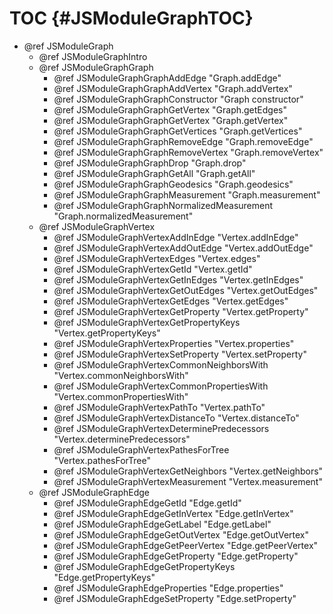 TOC {#JSModuleGraphTOC}
=======================

- @ref JSModuleGraph
   - @ref JSModuleGraphIntro
   - @ref JSModuleGraphGraph
       - @ref JSModuleGraphGraphAddEdge "Graph.addEdge"
       - @ref JSModuleGraphGraphAddVertex "Graph.addVertex"
       - @ref JSModuleGraphGraphConstructor "Graph constructor"
       - @ref JSModuleGraphGraphGetVertex "Graph.getEdges"
       - @ref JSModuleGraphGraphGetVertex "Graph.getVertex"
       - @ref JSModuleGraphGraphGetVertices "Graph.getVertices"
       - @ref JSModuleGraphGraphRemoveEdge "Graph.removeEdge"
       - @ref JSModuleGraphGraphRemoveVertex "Graph.removeVertex"
       - @ref JSModuleGraphGraphDrop "Graph.drop"
       - @ref JSModuleGraphGraphGetAll "Graph.getAll"
       - @ref JSModuleGraphGraphGeodesics "Graph.geodesics"
       - @ref JSModuleGraphGraphMeasurement "Graph.measurement"
       - @ref JSModuleGraphGraphNormalizedMeasurement "Graph.normalizedMeasurement"
   - @ref JSModuleGraphVertex
       - @ref JSModuleGraphVertexAddInEdge "Vertex.addInEdge"
       - @ref JSModuleGraphVertexAddOutEdge "Vertex.addOutEdge"
       - @ref JSModuleGraphVertexEdges "Vertex.edges"
       - @ref JSModuleGraphVertexGetId "Vertex.getId"
       - @ref JSModuleGraphVertexGetInEdges "Vertex.getInEdges"
       - @ref JSModuleGraphVertexGetOutEdges "Vertex.getOutEdges"
       - @ref JSModuleGraphVertexGetEdges "Vertex.getEdges"
       - @ref JSModuleGraphVertexGetProperty "Vertex.getProperty"
       - @ref JSModuleGraphVertexGetPropertyKeys "Vertex.getPropertyKeys"
       - @ref JSModuleGraphVertexProperties "Vertex.properties"
       - @ref JSModuleGraphVertexSetProperty "Vertex.setProperty"
       - @ref JSModuleGraphVertexCommonNeighborsWith "Vertex.commonNeighborsWith"
       - @ref JSModuleGraphVertexCommonPropertiesWith "Vertex.commonPropertiesWith"
       - @ref JSModuleGraphVertexPathTo "Vertex.pathTo"
       - @ref JSModuleGraphVertexDistanceTo "Vertex.distanceTo"
       - @ref JSModuleGraphVertexDeterminePredecessors "Vertex.determinePredecessors"
       - @ref JSModuleGraphVertexPathesForTree "Vertex.pathesForTree"
       - @ref JSModuleGraphVertexGetNeighbors "Vertex.getNeighbors"
       - @ref JSModuleGraphVertexMeasurement "Vertex.measurement"
   - @ref JSModuleGraphEdge
       - @ref JSModuleGraphEdgeGetId "Edge.getId"
       - @ref JSModuleGraphEdgeGetInVertex "Edge.getInVertex"
       - @ref JSModuleGraphEdgeGetLabel "Edge.getLabel"
       - @ref JSModuleGraphEdgeGetOutVertex "Edge.getOutVertex"
       - @ref JSModuleGraphEdgeGetPeerVertex "Edge.getPeerVertex"
       - @ref JSModuleGraphEdgeGetProperty "Edge.getProperty"
       - @ref JSModuleGraphEdgeGetPropertyKeys "Edge.getPropertyKeys"
       - @ref JSModuleGraphEdgeProperties "Edge.properties"
       - @ref JSModuleGraphEdgeSetProperty "Edge.setProperty"
